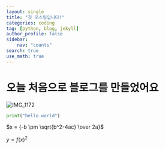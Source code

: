```yaml
---
layout: single
title: "첫 포스팅입니다!"
categories: coding
tag: [python, blog, jekyll]
author_profile: false
sidebar:
    nav: "counts"
search: true
use_math: true
---
```


# 오늘 처음으로 블로그를 만들었어요

![IMG_1172]({{site.url}}/images/2023-08-05-first/IMG_1172.jpg)
<!-- {: .img-width-half .align-center} -->

```python
print("hello world")
```

$x = {-b \pm \sqrt{b^2-4ac} \over 2a}$

$y = f(x)^2$